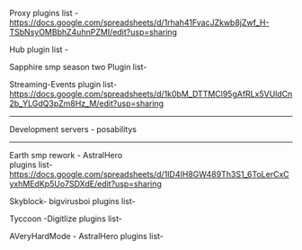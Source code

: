 






Proxy plugins list - https://docs.google.com/spreadsheets/d/1rhah41FvacJZkwb8jZwf_H-TSbNsyOMBbhZ4uhnPZMI/edit?usp=sharing

Hub plugin list -

Sapphire smp season two Plugin list-

Streaming-Events plugin list- https://docs.google.com/spreadsheets/d/1k0bM_DTTMCl95gAfRLx5VUldCn2b_YLGdQ3pZm8Hz_M/edit?usp=sharing

------------------------------------------------------------------------------------------------------------------------------------------
Development servers - posabilitys 
___________________________________

Earth smp rework - AstralHero  
plugins list- https://docs.google.com/spreadsheets/d/1ID4IH8GW489Th3S1_6ToLerCxCyxhMEdKp5Uo7SDXdE/edit?usp=sharing

Skyblock- bigvirusboi
plugins list-

Tyccoon -Digitlize
plugins list-

AVeryHardMode - AstralHero 
plugins list-






